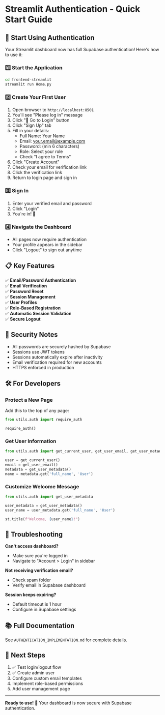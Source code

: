 # Streamlit Authentication - Quick Start Guide

## 🚀 Start Using Authentication

Your Streamlit dashboard now has full Supabase authentication! Here's how to use it:

### 1️⃣ Start the Application

```bash
cd frontend-streamlit
streamlit run Home.py
```

### 2️⃣ Create Your First User

1. Open browser to `http://localhost:8501`
2. You'll see "Please log in" message
3. Click "🔐 Go to Login" button
4. Click "Sign Up" tab
5. Fill in your details:
   - Full Name: Your Name
   - Email: your.email@example.com
   - Password: (min 6 characters)
   - Role: Select your role
   - Check "I agree to Terms"
6. Click "Create Account"
7. Check your email for verification link
8. Click the verification link
9. Return to login page and sign in

### 3️⃣ Sign In

1. Enter your verified email and password
2. Click "Login"
3. You're in! 🎉

### 4️⃣ Navigate the Dashboard

- All pages now require authentication
- Your profile appears in the sidebar
- Click "Logout" to sign out anytime

## 📋 Key Features

✅ **Email/Password Authentication**  
✅ **Email Verification**  
✅ **Password Reset**  
✅ **Session Management**  
✅ **User Profiles**  
✅ **Role-Based Registration**  
✅ **Automatic Session Validation**  
✅ **Secure Logout**

## 🔐 Security Notes

- All passwords are securely hashed by Supabase
- Sessions use JWT tokens
- Sessions automatically expire after inactivity
- Email verification required for new accounts
- HTTPS enforced in production

## 🛠️ For Developers

### Protect a New Page

Add this to the top of any page:

```python
from utils.auth import require_auth

require_auth()
```

### Get User Information

```python
from utils.auth import get_current_user, get_user_email, get_user_metadata

user = get_current_user()
email = get_user_email()
metadata = get_user_metadata()
name = metadata.get('full_name', 'User')
```

### Customize Welcome Message

```python
from utils.auth import get_user_metadata

user_metadata = get_user_metadata()
user_name = user_metadata.get('full_name', 'User')

st.title(f"Welcome, {user_name}!")
```

## 🐛 Troubleshooting

**Can't access dashboard?**
- Make sure you're logged in
- Navigate to "Account > Login" in sidebar

**Not receiving verification email?**
- Check spam folder
- Verify email in Supabase dashboard

**Session keeps expiring?**
- Default timeout is 1 hour
- Configure in Supabase settings

## 📚 Full Documentation

See `AUTHENTICATION_IMPLEMENTATION.md` for complete details.

## 🎯 Next Steps

1. ✅ Test login/logout flow
2. ✅ Create admin user
3. Configure custom email templates
4. Implement role-based permissions
5. Add user management page

---

**Ready to use!** 🚀 Your dashboard is now secure with Supabase authentication.
